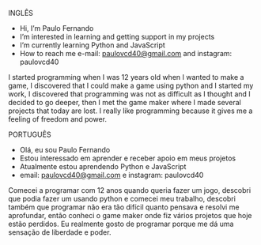 INGLÊS

- Hi, I’m  Paulo Fernando
- I’m interested  in learning and getting support in my projects
- I’m currently learning Python and JavaScript
- How to reach me e-mail: paulovcd40@gmail.com and instagram: paulovcd40

I started programming when I was 12 years old when I wanted to make a game, I discovered that I could make a game using python and I started my work, I discovered that programming was not as difficult as I thought and I decided to go deeper, then I met the game maker where I made several projects that today are lost. I really like programming because it gives me a feeling of freedom and power.

PORTUGUÊS

- Olá, eu sou Paulo Fernando
- Estou interessado em aprender e receber apoio em meus projetos
- Atualmente estou aprendendo Python e JavaScript
- email: paulovcd40@gmail.com e instagram: paulovcd40

Comecei a programar com 12 anos quando queria fazer um jogo, descobri que podia fazer um usando python e comecei meu trabalho, descobri também que programar não era tão difícil quanto pensava e resolvi me aprofundar, então conheci o game maker onde fiz vários projetos que hoje estão perdidos. Eu realmente gosto de programar porque me dá uma sensação de liberdade e poder.
